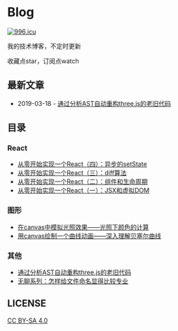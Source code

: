 # Blog
[![996.icu](https://img.shields.io/badge/link-996.icu-red.svg)](https://996.icu)

我的技术博客，不定时更新

收藏点star，订阅点watch

## 最新文章
* 2019-03-18 - [通过分析AST自动重构three.js的老旧代码](https://github.com/hujiulong/blog/issues/10)

## 目录

### React

* [从零开始实现一个React（四）：异步的setState](https://github.com/hujiulong/blog/issues/7)
* [从零开始实现一个React（三）：diff算法](https://github.com/hujiulong/blog/issues/6)
* [从零开始实现一个React（二）：组件和生命周期](https://github.com/hujiulong/blog/issues/5)
* [从零开始实现一个React（一）：JSX和虚拟DOM](https://github.com/hujiulong/blog/issues/4)

### 图形

* [在canvas中模拟光照效果——光照下颜色的计算](https://github.com/hujiulong/blog/issues/2)
* [用canvas绘制一个曲线动画——深入理解贝塞尔曲线](https://github.com/hujiulong/blog/issues/1)

### 其他
* [通过分析AST自动重构three.js的老旧代码](https://github.com/hujiulong/blog/issues/10)
* [无聊系列：怎样给文件命名显得比较专业](https://github.com/hujiulong/blog/issues/3)

## LICENSE
[CC BY-SA 4.0](https://creativecommons.org/licenses/by-sa/4.0/deed.zh)
